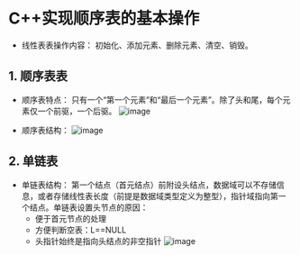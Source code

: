 # C++实现顺序表的基本操作
* 线性表表操作内容：
初始化、添加元素、删除元素、清空、销毁。
## 1. 顺序表表
- 顺序表特点：
只有一个“第一个元素”和“最后一个元素”。除了头和尾，每个元素仅一个前驱，一个后驱。
![image](https://user-images.githubusercontent.com/81895930/178459334-31aeb16c-3fca-4fc6-bba1-ca127373f80f.png)

- 顺序表结构：
![image](https://user-images.githubusercontent.com/81895930/178459546-4c31f8e4-65ba-49e1-a665-abd5ccb943b8.png)

## 2. 单链表
- 单链表结构：
第一个结点（首元结点）前附设头结点，数据域可以不存储信息，或者存储线性表长度（前提是数据域类型定义为整型），指针域指向第一个结点。单链表设置头节点的原因：
  - 便于首元节点的处理
  - 方便判断空表：L==NULL
  - 头指针始终是指向头结点的非空指针
![image](https://user-images.githubusercontent.com/81895930/178479012-1eb3ee75-2a82-4a87-93b5-371ebaa7d189.png)
